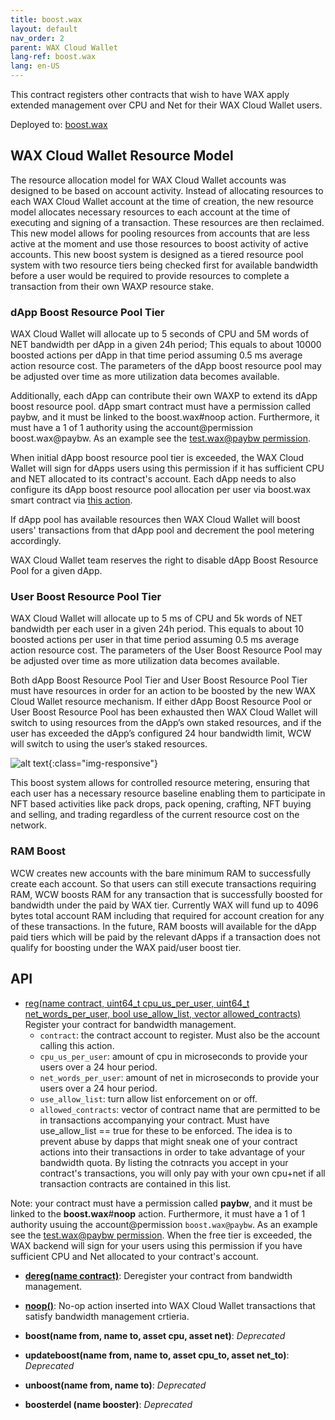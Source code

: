 ```yaml
---
title: boost.wax
layout: default
nav_order: 2
parent: WAX Cloud Wallet
lang-ref: boost.wax
lang: en-US
---
```


This contract registers other contracts that wish to have WAX apply extended management over CPU and Net for their WAX Cloud Wallet users.

Deployed to: [boost.wax](https://waxblock.io/account/boost.wax)


## WAX Cloud Wallet Resource Model

The resource allocation model for WAX Cloud Wallet accounts was designed to be based on account activity. Instead of allocating resources to each WAX Cloud Wallet account at the time of creation, the new resource model allocates necessary resources to each account at the time of executing and signing of a transaction. These resources are then reclaimed. This new model allows for pooling resources from accounts that are less active at the moment and use those resources to boost activity of active accounts. This new boost system is designed as a tiered resource pool system with two resource tiers being checked first for available bandwidth before a user would be required to provide resources to complete a transaction from their own WAXP resource stake.

### dApp Boost Resource Pool Tier

WAX Cloud Wallet will allocate up to 5 seconds of CPU and 5M words of NET bandwidth per dApp in a given 24h period; This equals to about 10000 boosted actions per dApp in that time period assuming 0.5 ms average action resource cost. The parameters of the dApp boost resource pool may be adjusted over time as more utilization data becomes available.
   
Additionally, each dApp can contribute their own WAXP to extend its dApp boost resource pool. dApp smart contract must have a permission called paybw, and it must be linked to the boost.wax#noop action. Furthermore, it must have a 1 of 1 authority using the account@permission boost.wax@paybw. As an example see the [test.wax@paybw permission](https://waxblock.io/account/test.wax#keys).
   
When initial dApp boost resource pool tier is exceeded, the WAX Cloud Wallet will sign for dApps users using this permission if it has sufficient CPU and NET allocated to its contract's account. Each dApp needs to also configure its dApp boost resource pool allocation per user via boost.wax smart contract via [this action](https://waxblock.io/account/boost.wax?action=reg#contract-actions).

If dApp pool has available resources then WAX Cloud Wallet will boost users' transactions from that dApp pool and decrement the pool metering accordingly.
   
WAX Cloud Wallet team reserves the right to disable dApp Boost Resource Pool for a given dApp.

### User Boost Resource Pool Tier

WAX Cloud Wallet will allocate up to 5 ms of CPU and 5k words of NET bandwidth per each user in a given 24h period. This equals to about 10 boosted actions per user in that time period assuming 0.5 ms average action resource cost. The parameters of the User Boost Resource Pool may be adjusted over time as more utilization data becomes available.

Both dApp Boost Resource Pool Tier and User Boost Resource Pool Tier must have resources in order for an action to be boosted by the new WAX Cloud Wallet resource mechanism. If either dApp Boost Resource Pool or User Boost Resource Pool has been exhausted then WAX Cloud Wallet will switch to using resources from the dApp’s own staked resources, and if the user has exceeded the dApp’s configured 24 hour bandwidth limit, WCW will switch to using the user’s staked resources.

![alt text](https://github.com/worldwide-asset-exchange/boost.wax/blob/master/BoostDecisionTree.png?raw=true){:class="img-responsive"}

This boost system allows for controlled resource metering, ensuring that each user has a necessary resource baseline enabling them to participate in NFT based activities like pack drops, pack opening, crafting, NFT buying and selling, and trading regardless of the current resource cost on the network.

### RAM Boost

WCW creates new accounts with the bare minimum RAM to successfully create each account. So that users can still execute transactions requiring RAM, WCW boosts RAM for any transaction that is successfully boosted for bandwidth under the paid by WAX tier. Currently WAX will fund up to 4096 bytes total account RAM including that required for account creation for any of these transactions. In the future, RAM boosts will available for the dApp paid tiers which will be paid by the relevant dApps if a transaction does not qualify for boosting under the WAX paid/user boost tier.

## API

* [reg(name contract, uint64_t cpu_us_per_user, uint64_t net_words_per_user, bool use_allow_list, vector<name> allowed_contracts)](https://waxblock.io/account/boost.wax?action=reg#contract-actions)
   Register your contract for bandwidth management.  
   * `contract`: the contract account to register. Must also be the account calling this action.  
   * `cpu_us_per_user`: amount of cpu in microseconds to provide your users over a 24 hour period.  
   * `net_words_per_user`: amount of net in microseconds to provide your users over a 24 hour period.  
   * `use_allow_list`: turn allow list enforcement on or off.
   * `allowed_contracts`: vector of contract name that are permitted to be in transactions accompanying your contract. Must have use_allow_list == true for these to be enforced. The idea is to prevent abuse by dapps that might sneak one of your contract actions into their transactions in order to take advantage of your bandwidth quota. By listing the cotnracts you accept in your contract's transactions, you will only pay with your own cpu+net if all transaction contracts are contained in this list.  
   
Note: your contract must have a permission called **paybw**, and it must be linked to the **boost.wax**#**noop** action. Furthermore, it must have a 1 of 1 authority usuing the account@permission `boost.wax@paybw`. As an example see the [test.wax@paybw permission](https://waxblock.io/account/test.wax#keys). When the free tier is exceeded, the WAX backend will sign for your users using this permission if you have sufficient CPU and Net allocated to your contract's account.
   
* **[dereg(name contract)](https://waxblock.io/account/boost.wax?action=dereg#contract-actions)**: 
   Deregister your contract from bandwidth management.  
   
* **[noop()](https://waxblock.io/account/boost.wax?action=noop#contract-actions)**: 
   No-op action inserted into WAX Cloud Wallet transactions that satisfy bandwidth management crtieria.  

* **boost(name from, name to, asset cpu, asset net)**: *Deprecated*
* **updateboost(name from, name to, asset cpu_to, asset net_to)**: *Deprecated*
* **unboost(name from, name to)**: *Deprecated*
* **boosterdel (name booster)**: *Deprecated*
